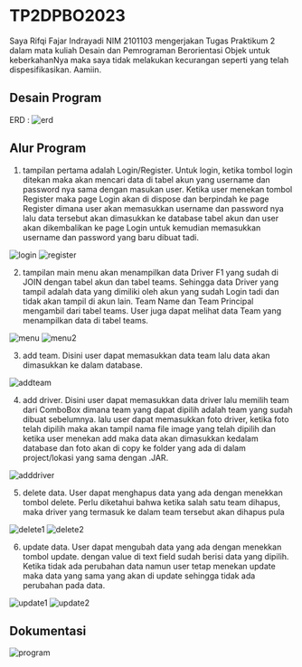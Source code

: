 # TP2DPBO2023

Saya Rifqi Fajar Indrayadi NIM 2101103 mengerjakan Tugas Praktikum 2 dalam mata kuliah Desain dan Pemrograman Berorientasi Objek untuk keberkahanNya maka saya tidak melakukan kecurangan seperti yang telah dispesifikasikan. Aamiin.

## Desain Program
ERD :
![erd](/Screenshot/erd.png)

## Alur Program
1. tampilan pertama adalah Login/Register. Untuk login, ketika tombol login ditekan maka akan mencari data di tabel akun yang username dan password nya sama dengan masukan user. Ketika user menekan tombol Register maka page Login akan di dispose dan berpindah ke page Register dimana user akan memasukkan username dan password nya lalu data tersebut akan dimasukkan ke database tabel akun dan user akan dikembalikan ke page Login untuk kemudian memasukkan username dan password yang baru dibuat tadi.

![login](/Screenshot/login.png)
![register](/Screenshot/register.png)

2. tampilan main menu akan menampilkan data Driver F1 yang sudah di JOIN dengan tabel akun dan tabel teams. Sehingga data Driver yang tampil adalah data yang dimiliki oleh akun yang sudah Login tadi dan tidak akan tampil di akun lain. Team Name dan Team Principal mengambil dari tabel teams. User juga dapat melihat data Team yang menampilkan data di tabel teams.

![menu](/Screenshot/maindriver.png)
![menu2](/Screenshot/mainteam.png)

3. add team. Disini user dapat memasukkan data team lalu data akan dimasukkan ke dalam database.

![addteam](/Screenshot/addteam.png)

4. add driver. Disini user dapat memasukkan data driver lalu memilih team dari ComboBox dimana team yang dapat dipilih adalah team yang sudah dibuat sebelumnya. lalu user dapat memasukkan foto driver, ketika foto telah dipilih maka akan tampil nama file image yang telah dipilih dan ketika user menekan add maka data akan dimasukkan kedalam database dan foto akan di copy ke folder yang ada di dalam project/lokasi yang sama dengan .JAR.

![adddriver](/Screenshot/adddriver.png)

5. delete data. User dapat menghapus data yang ada dengan menekkan tombol delete. Perlu diketahui bahwa ketika salah satu team dihapus, maka driver yang termasuk ke dalam team tersebut akan dihapus pula

![delete1](/Screenshot/deletedriver.png)
![delete2](/Screenshot/deleteteam.png)

6. update data. User dapat mengubah data yang ada dengan menekkan tombol update. dengan value di text field sudah berisi data yang dipilih. Ketika tidak ada perubahan data namun user tetap menekan update maka data yang sama yang akan di update sehingga tidak ada perubahan pada data.

![update1](/Screenshot/updatedriver.png)
![update2](/Screenshot/updateteam.png)

## Dokumentasi
![program](/Screenshot/program.png)
